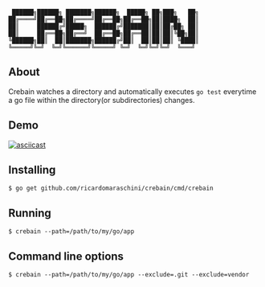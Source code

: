 ``` 
 ██████╗██████╗ ███████╗██████╗  █████╗ ██╗███╗   ██╗
██╔════╝██╔══██╗██╔════╝██╔══██╗██╔══██╗██║████╗  ██║
██║     ██████╔╝█████╗  ██████╔╝███████║██║██╔██╗ ██║
██║     ██╔══██╗██╔══╝  ██╔══██╗██╔══██║██║██║╚██╗██║
╚██████╗██║  ██║███████╗██████╔╝██║  ██║██║██║ ╚████║
╚═════╝╚═╝  ╚═╝╚══════╝╚═════╝ ╚═╝  ╚═╝╚═╝╚═╝  ╚═══╝
```
## About

Crebain watches a directory and automatically executes `go test` everytime a
go file within the directory(or subdirectories) changes.

## Demo

[![asciicast](https://asciinema.org/a/INzHWa9uQe9ASeNhiGI4T5WBP.svg)](https://asciinema.org/a/INzHWa9uQe9ASeNhiGI4T5WBP)

## Installing

```
$ go get github.com/ricardomaraschini/crebain/cmd/crebain
```

## Running

```
$ crebain --path=/path/to/my/go/app
```

## Command line options

```
$ crebain --path=/path/to/my/go/app --exclude=.git --exclude=vendor
```
